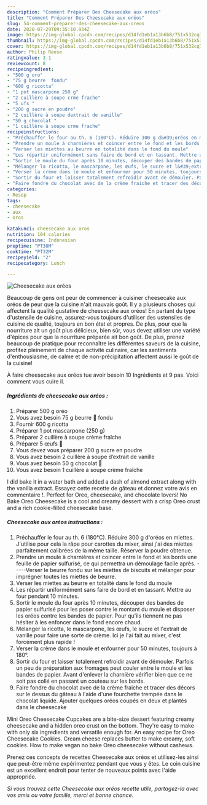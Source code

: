 ```yaml
---
description: "Comment Préparer Des Cheesecake aux oréos"
title: "Comment Préparer Des Cheesecake aux oréos"
slug: 54-comment-preparer-des-cheesecake-aux-oreos
date: 2020-07-29T09:35:10.934Z
image: https://img-global.cpcdn.com/recipes/d14fd1eb1a13b6b8/751x532cq70/cheesecake-aux-oreos-photo-principale-de-la-recette.jpg
thumbnail: https://img-global.cpcdn.com/recipes/d14fd1eb1a13b6b8/751x532cq70/cheesecake-aux-oreos-photo-principale-de-la-recette.jpg
cover: https://img-global.cpcdn.com/recipes/d14fd1eb1a13b6b8/751x532cq70/cheesecake-aux-oreos-photo-principale-de-la-recette.jpg
author: Philip Reese
ratingvalue: 3.1
reviewcount: 8
recipeingredient:
- "500 g oro"
- "75 g beurre  fondu"
- "600 g ricotta"
- "1 pot mascarpone 250 g"
- "2 cuillère à soupe crme frache"
- "5 ufs "
- "200 g sucre en poudre"
- "2 cuillère à soupe dextrait de vanille"
- "50 g chocolat "
- "1 cuillère à soupe crme frache"
recipeinstructions:
- "Préchauffer le four au th. 6 (180°C). Réduire 300 g d&#39;oréos en miettes. J&#39;utilise pour cela la râpe pour carottes du mixer, ainsi j&#39;ai des miettes parfaitement calibrées de la même taille. Réserver la poudre obtenue."
- "Prendre un moule à charnières et coincer entre le fond et les bords une feuille de papier sulfurisé, ce qui permettra un démoulage facile après. -----Verser le beurre fondu sur les miettes de biscuits et mélanger pour imprégner toutes les miettes de beurre."
- "Verser les miettes au beurre en totalité dans le fond du moule"
- "Les répartir uniformément sans faire de bord et en tassant. Mettre au four pendant 10 minutes."
- "Sortir le moule du four après 10 minutes, découper des bandes de papier sulfurisé pour les poser contre le montant du moule et disposer les oréos contre les bandes de papier. Pour qu&#39;ils tiennent ne pas hésiter à les enfoncer dans le fond encore chaud."
- "Mélanger la ricotta, le mascarpone, les œufs, le sucre et l&#39;extrait de vanille pour faire une sorte de crème. Ici je l&#39;ai fait au mixer, c&#39;est forcément plus rapide !"
- "Verser la crème dans le moule et enfourner pour 50 minutes, toujours à 180°."
- "Sortir du four et laisser totalement refroidir avant de démouler. Parfois un peu de préparation aux fromages peut couler entre le moule et les bandes de papier. Avant d&#39;enlever la charnière vérifier bien que ce ne soit pas collé en passant un couteau sur les bords."
- "Faire fondre du chocolat avec de la crème fraiche et tracer des décors sur le dessus du gâteau à l&#39;aide d&#39;une fourchette trempée dans le chocolat liquide. Ajouter quelques oréos coupés en deux et plantés dans le cheesecake"
categories:
- Resep
tags:
- cheesecake
- aux
- oros

katakunci: cheesecake aux oros 
nutrition: 104 calories
recipecuisine: Indonesian
preptime: "PT38M"
cooktime: "PT32M"
recipeyield: "2"
recipecategory: Lunch

---
```



![Cheesecake aux oréos](https://img-global.cpcdn.com/recipes/d14fd1eb1a13b6b8/751x532cq70/cheesecake-aux-oreos-photo-principale-de-la-recette.jpg)

Beaucoup de gens ont peur de commencer à cuisiner cheesecake aux oréos de peur que la cuisine n'ait mauvais goût. Il y a plusieurs choses qui affectent la qualité gustative de cheesecake aux oréos! En partant du type d'ustensile de cuisine, assurez-vous toujours d'utiliser des ustensiles de cuisine de qualité, toujours en bon état et propres. De plus, pour que la nourriture ait un goût plus délicieux, bien sûr, vous devez utiliser une variété d'épices pour que la nourriture préparée ait bon goût. De plus, prenez beaucoup de pratique pour reconnaître les différentes saveurs de la cuisine, profitez pleinement de chaque activité culinaire, car les sentiments d'enthousiasme, de calme et de non-précipitation affectent aussi le goût de la cuisine!

<!--inarticleads1-->

À faire cheesecake aux oréos tue avoir besoin 10 Ingrédients et 9 pas. Voici comment vous cuire il.

##### Ingrédients de cheesecake aux oréos :

1. Préparer 500 g oréo
1. Vous avez besoin 75 g beurre 🧈 fondu
1. Fournir 600 g ricotta
1. Préparer 1 pot mascarpone (250 g)
1. Préparer 2 cuillère à soupe crème fraîche
1. Préparer 5 œufs 🥚
1. Vous devez vous préparer 200 g sucre en poudre
1. Vous avez besoin 2 cuillère à soupe d’extrait de vanille
1. Vous avez besoin 50 g chocolat 🍫
1. Vous avez besoin 1 cuillère à soupe crème fraîche


I did bake it in a water bath and added a dash of almond extract along with the vanilla extract. Essayez cette recette de gâteau et donnez votre avis en commentaire !. Perfect for Oreo, cheesecake, and chocolate lovers! No Bake Oreo Cheesecake is a cool and creamy dessert with a crisp Oreo crust and a rich cookie-filled cheesecake base. 

<!--inarticleads2-->

##### Cheesecake aux oréos instructions :

1. Préchauffer le four au th. 6 (180°C). Réduire 300 g d&#39;oréos en miettes. J&#39;utilise pour cela la râpe pour carottes du mixer, ainsi j&#39;ai des miettes parfaitement calibrées de la même taille. Réserver la poudre obtenue.
1. Prendre un moule à charnières et coincer entre le fond et les bords une feuille de papier sulfurisé, ce qui permettra un démoulage facile après. -----Verser le beurre fondu sur les miettes de biscuits et mélanger pour imprégner toutes les miettes de beurre.
1. Verser les miettes au beurre en totalité dans le fond du moule
1. Les répartir uniformément sans faire de bord et en tassant. Mettre au four pendant 10 minutes.
1. Sortir le moule du four après 10 minutes, découper des bandes de papier sulfurisé pour les poser contre le montant du moule et disposer les oréos contre les bandes de papier. Pour qu&#39;ils tiennent ne pas hésiter à les enfoncer dans le fond encore chaud.
1. Mélanger la ricotta, le mascarpone, les œufs, le sucre et l&#39;extrait de vanille pour faire une sorte de crème. Ici je l&#39;ai fait au mixer, c&#39;est forcément plus rapide !
1. Verser la crème dans le moule et enfourner pour 50 minutes, toujours à 180°.
1. Sortir du four et laisser totalement refroidir avant de démouler. Parfois un peu de préparation aux fromages peut couler entre le moule et les bandes de papier. Avant d&#39;enlever la charnière vérifier bien que ce ne soit pas collé en passant un couteau sur les bords.
1. Faire fondre du chocolat avec de la crème fraiche et tracer des décors sur le dessus du gâteau à l&#39;aide d&#39;une fourchette trempée dans le chocolat liquide. Ajouter quelques oréos coupés en deux et plantés dans le cheesecake


Mini Oreo Cheesecake Cupcakes are a bite-size dessert featuring creamy cheesecake and a hidden oreo crust on the bottom. They&#39;re easy to make with only six ingredients and versatile enough for. An easy recipe for Oreo Cheesecake Cookies. Cream cheese replaces butter to make creamy, soft cookies. How to make vegan no bake Oreo cheesecake without cashews. 

<!--inarticleads1-->

<p>
Prenez ces concepts de recettes Cheesecake aux oréos et utilisez-les ainsi que peut-être même expérimentez pendant que vous y êtes. Le coin cuisine est un excellent endroit pour tenter de nouveaux points avec l'aide appropriée.
</p>

<p>
<i>Si vous trouvez cette Cheesecake aux oréos recette utile, partagez-la avec vos amis ou votre famille, merci et bonne chance.</i>
</p>
